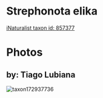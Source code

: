 
Strephonota elika
=================
  
[iNaturalist taxon id: 857377](https://www.inaturalist.org/taxa/857377)
# Photos

## by: Tiago Lubiana
  
![taxon172937736](https://inaturalist-open-data.s3.amazonaws.com/photos/185357898/medium.jpeg)